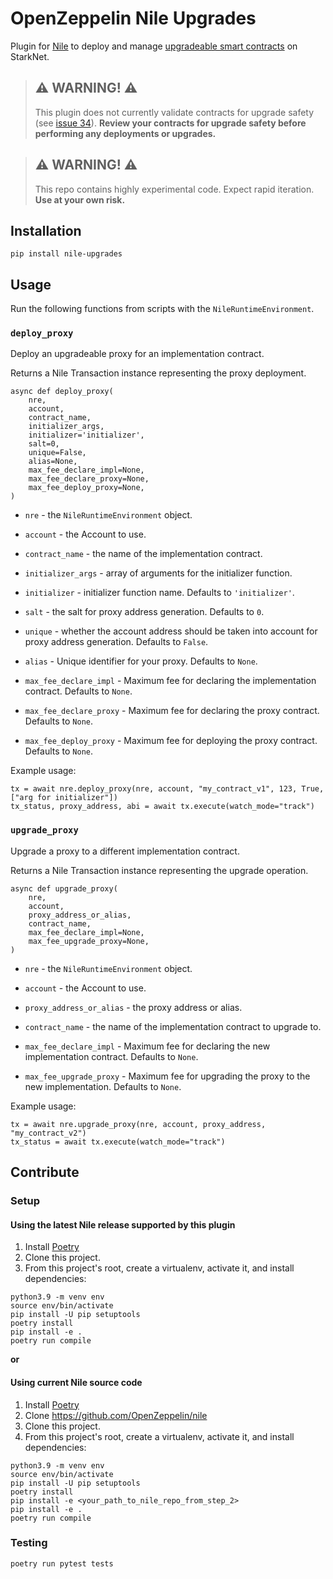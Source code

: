 # OpenZeppelin Nile Upgrades

Plugin for [Nile](https://github.com/OpenZeppelin/nile) to deploy and manage [upgradeable smart contracts](https://docs.openzeppelin.com/contracts-cairo/proxies) on StarkNet.

> ## ⚠️ WARNING! ⚠️
>
> This plugin does not currently validate contracts for upgrade safety (see [issue 34](https://github.com/OpenZeppelin/openzeppelin-nile-upgrades/issues/34)).
**Review your contracts for upgrade safety before performing any deployments or upgrades.**

> ## ⚠️ WARNING! ⚠️
>
> This repo contains highly experimental code.
> Expect rapid iteration.
> **Use at your own risk.**

## Installation

```
pip install nile-upgrades
```

## Usage

Run the following functions from scripts with the `NileRuntimeEnvironment`.

### `deploy_proxy`

Deploy an upgradeable proxy for an implementation contract.

Returns a Nile Transaction instance representing the proxy deployment.

```
async def deploy_proxy(
    nre,
    account,
    contract_name,
    initializer_args,
    initializer='initializer',
    salt=0,
    unique=False,
    alias=None,
    max_fee_declare_impl=None,
    max_fee_declare_proxy=None,
    max_fee_deploy_proxy=None,
)
```

- `nre` - the `NileRuntimeEnvironment` object.

- `account` - the Account to use.

- `contract_name` - the name of the implementation contract.

- `initializer_args` - array of arguments for the initializer function.

- `initializer` - initializer function name. Defaults to `'initializer'`.

- `salt` - the salt for proxy address generation. Defaults to `0`.

- `unique` - whether the account address should be taken into account for proxy address generation. Defaults to `False`.

- `alias` - Unique identifier for your proxy. Defaults to `None`.

- `max_fee_declare_impl` - Maximum fee for declaring the implementation contract. Defaults to `None`.

- `max_fee_declare_proxy` - Maximum fee for declaring the proxy contract. Defaults to `None`.

- `max_fee_deploy_proxy` - Maximum fee for deploying the proxy contract. Defaults to `None`.

Example usage:
```
tx = await nre.deploy_proxy(nre, account, "my_contract_v1", 123, True, ["arg for initializer"])
tx_status, proxy_address, abi = await tx.execute(watch_mode="track")
```

### `upgrade_proxy`  

Upgrade a proxy to a different implementation contract.

Returns a Nile Transaction instance representing the upgrade operation.

```
async def upgrade_proxy(
    nre,
    account,
    proxy_address_or_alias,
    contract_name,
    max_fee_declare_impl=None,
    max_fee_upgrade_proxy=None,
)
```

- `nre` - the `NileRuntimeEnvironment` object.

- `account` - the Account to use.

- `proxy_address_or_alias` - the proxy address or alias.

- `contract_name` - the name of the implementation contract to upgrade to.

- `max_fee_declare_impl` - Maximum fee for declaring the new implementation contract. Defaults to `None`.

- `max_fee_upgrade_proxy` - Maximum fee for upgrading the proxy to the new implementation. Defaults to `None`.

Example usage:
```
tx = await nre.upgrade_proxy(nre, account, proxy_address, "my_contract_v2")
tx_status = await tx.execute(watch_mode="track")
```

## Contribute

### Setup

#### Using the latest Nile release supported by this plugin

1. Install [Poetry](https://python-poetry.org/docs/#installation)
2. Clone this project.
3. From this project's root, create a virtualenv, activate it, and install dependencies:
```
python3.9 -m venv env
source env/bin/activate
pip install -U pip setuptools
poetry install
pip install -e .
poetry run compile
```

**or**

#### Using current Nile source code

1. Install [Poetry](https://python-poetry.org/docs/#installation)
2. Clone https://github.com/OpenZeppelin/nile
3. Clone this project.
4. From this project's root, create a virtualenv, activate it, and install dependencies:
```
python3.9 -m venv env
source env/bin/activate
pip install -U pip setuptools
poetry install
pip install -e <your_path_to_nile_repo_from_step_2>
pip install -e .
poetry run compile
```

### Testing

`poetry run pytest tests`
